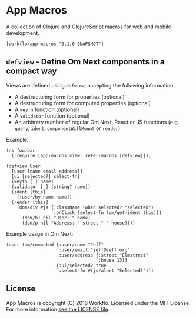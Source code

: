 # App Macros

A collection of Clojure and ClojureScript macros for web and mobile
development.

```
[workflo/app-macros "0.1.0-SNAPSHOT"]
```

## `defview` - Define Om Next components in a compact way

Views are defined using `defview`, accepting the following information:

* A destructuring form for properties (optional)
* A destructuring form for computed properties (optional)
* A `keyfn` function (optional)
* A `validator` function (optional)
* An arbitrary number of regular Om Next, React or JS
  functions (e.g. `query`, `ident`, `componentWillMount`
  or `render`)

Example:

```
(ns foo.bar
  (:require [app-macros.view :refer-macros [defview]]))

(defview User
  [user [name email address]]
  [ui [selected?] select-fn]
  (keyfn [_] name)
  (validator [_] (string? name))
  (ident [this]
    [:user/by-name name])
  (render [this]
    (dom/div #js {:className (when selected? "selected")
                  :onClick (select-fn (om/get-ident this))}
      (dom/h1 nil "User: " name)
      (dom/p nil "Address: " street " " house))))
```

Example usage in Om Next:

```
(user (om/computed {:user/name "Jeff"
                    :user/email "jeff@jeff.org"
                    :user/address {:street "Elmstreet"
                                   :house 13}}
                   {:ui/selected? true
                    :select-fn #(js/alert "Selected!")))
```

## License

App Macros is copyright (C) 2016 Workflo. Licensed under the
MIT License. For more information [see the LICENSE file](LICENSE).
